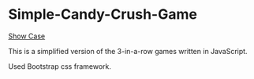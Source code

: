 # Simple-Candy-Crush-Game

[Show Case](https://games-1902.appspot.com//SimpleCandyCrush/index.html)

This is a simplified version of the 3-in-a-row games written in JavaScript.

Used Bootstrap css framework.

